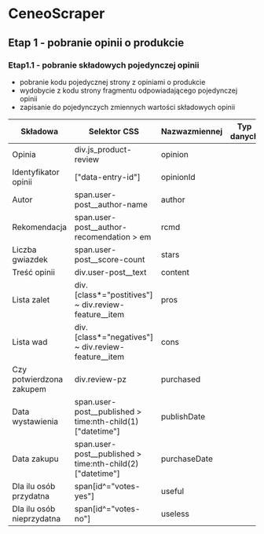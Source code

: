 # CeneoScraper
## Etap 1 - pobranie opinii o produkcie
### Etap1.1 - pobranie składowych pojedynczej opinii
- pobranie kodu pojedycznej strony z opiniami o produkcie
- wydobycie z kodu strony fragmentu odpowiadającego pojedynczej opinii
- zapisanie do pojedynczych zmiennych wartości składowych opinii

|Składowa|Selektor CSS|Nazwazmiennej|Typ danych|
|--------|------------|-------------|----------|
|Opinia|div.js_product-review|opinion||
|Identyfikator opinii|["data-entry-id"]|opinionId||
|Autor|span.user-post__author-name|author||
|Rekomendacja|span.user-post__author-recomendation > em|rcmd||
|Liczba gwiazdek|span.user-post__score-count|stars||
|Treść opinii|div.user-post__text|content||
|Lista zalet|div.[class*="postitives"] ~ div.review-feature__item|pros||
|Lista wad|div.[class*="negatives"] ~ div.review-feature__item|cons||
|Czy potwierdzona zakupem|div.review-pz|purchased||
|Data wystawienia|span.user-post__published > time:nth-child(1)["datetime"]|publishDate||
|Data zakupu|span.user-post__published > time:nth-child(2)["datetime"]|purchaseDate||
|Dla ilu osób przydatna|span[id^="votes-yes"]|useful||
|Dla ilu osób nieprzydatna|span[id^="votes-no"]|useless||
